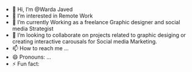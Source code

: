 - 👋 Hi, I’m @Warda Javed
- 👀 I’m interested in Remote Work
- 🌱 I’m currently Working as a freelance Graphic designer and social media Strategist
- 💞️ I’m looking to collaborate on projects related to graphic desiging or creating interactive carousals for Social media Marketing.
- 📫 How to reach me ...
- 😄 Pronouns: ...
- ⚡ Fun fact: 

<!---
WJAVE/WJAVE is a ✨ special ✨ repository because its `README.md` (this file) appears on your GitHub profile.
You can click the Preview link to take a look at your changes.
--->
